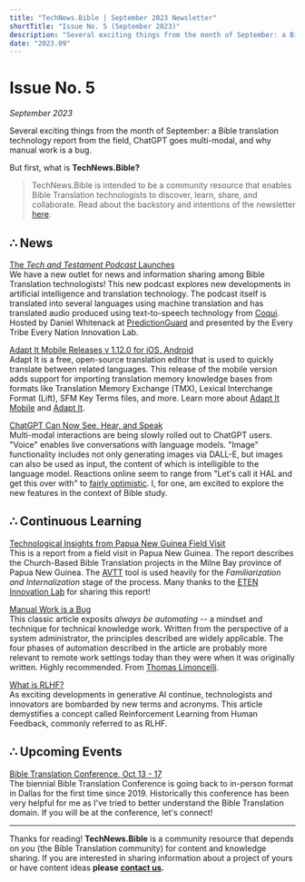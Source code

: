 ```yaml
---
title: "TechNews.Bible | September 2023 Newsletter"
shortTitle: "Issue No. 5 (September 2023)"
description: "Several exciting things from the month of September: a Bible translation technology report from the field, ChatGPT goes multi-modal, and why manual work is a bug."
date: "2023.09"
---
```


<h1 class="mb-0">Issue No. 5</h1>
<div class="mt-0"><em>September 2023</em></div>

Several exciting things from the month of September: a Bible translation technology report from the field, ChatGPT goes multi-modal, and why manual work is a bug.

But first, what is **TechNews.Bible?**

> TechNews.Bible is intended to be a community resource that enables Bible Translation technologists to discover, learn, share, and collaborate. Read about the backstory and intentions of the newsletter [here](https://technews.bible/about).

## ∴ News

[The _Tech and Testament Podcast_ Launches](https://etenlab.substack.com/p/tech-and-testament-episode-1)  
We have a new outlet for news and information sharing among Bible Translation technologists! This new podcast explores new developments in artificial intelligence and translation technology. The podcast itself is translated into several languages using machine translation and has translated audio produced using text-to-speech technology from [Coqui](https://coqui.ai/). Hosted by Daniel Whitenack at [PredictionGuard](https://www.predictionguard.com/) and presented by the Every Tribe Every Nation Innovation Lab.

[Adapt It Mobile Releases v 1.12.0 for iOS, Android](https://adapt-it.org/2023/08/31/download-adapt-it-mobile-1-12-0/)  
Adapt It is a free, open-source translation editor that is used to quickly translate between related languages. This release of the mobile version adds support for importing translation memory knowledge bases from formats like Translation Memory Exchange (TMX), Lexical Interchange Format (Lift), SFM Key Terms files, and more. Learn more about [Adapt It Mobile](https://adapt-it.github.io/adapt-it-mobile/about/) and [Adapt It](https://adapt-it.org/about-adapt-it/).

[ChatGPT Can Now See, Hear, and Speak](https://openai.com/blog/chatgpt-can-now-see-hear-and-speak)  
Multi-modal interactions are being slowly rolled out to ChatGPT users. "Voice" enables live conversations with language models. "Image" functionality includes not only generating images via DALL-E, but images can also be used as input, the content of which is intelligible to the language model. Reactions online seem to range from "Let's call it HAL and get this over with" to [fairly optimistic](https://x.com/mckaywrigley/status/1707101465922453701). I, for one, am excited to explore the new features in the context of Bible study.

## ∴ Continuous Learning

[Technological Insights from Papua New Guinea Field Visit](https://etenlab.substack.com/p/advancing-church-based-bible-translation)  
This is a report from a field visit in Papua New Guinea. The report describes the Church-Based Bible Translation projects in the Milne Bay province of Papua New Guinea. The [AVTT](https://docs.google.com/document/d/1NvnefcULsbD49N_-4fzr5AVBYzrHHhW2_YK07ZLgzmk) tool is used heavily for the _Familiarization and Internalization_ stage of the process. Many thanks to the [ETEN Innovation Lab](https://etenlab.notion.site/) for sharing this report!

[Manual Work is a Bug](https://queue.acm.org/detail.cfm?id=3197520)  
This classic article exposits _always be automating_ -- a mindset and technique for technical knowledge work. Written from the perspective of a system administrator, the principles described are widely applicable. The four phases of automation described in the article are probably more relevant to remote work settings today than they were when it was originally written. Highly recommended. From [Thomas Limoncelli](https://twitter.com/yesthattom).

[What is RLHF?](https://huggingface.co/blog/rlhf)  
As exciting developments in generative AI continue, technologists and innovators are bombarded by new terms and acronyms. This article demystifies a concept called Reinforcement Learning from Human Feedback, commonly referred to as RLHF.

## ∴ Upcoming Events

[Bible Translation Conference, Oct 13 - 17](https://btconference.org/)  
The biennial Bible Translation Conference is going back to in-person format in Dallas for the first time since 2019. Historically this conference has been very helpful for me as I've tried to better understand the Bible Translation domain. If you will be at the conference, let's connect!

---

Thanks for reading! **TechNews.Bible** is a community resource that depends on _you_ (the Bible Translation community) for content and knowledge sharing. If you are interested in sharing information about a project of yours or have content ideas **please [contact us](https://technews.bible/contact).**
